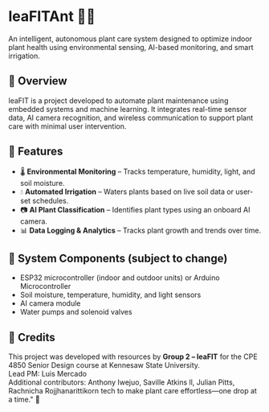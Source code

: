 # leaFITAnt 🌿🤖

An intelligent, autonomous plant care system designed to optimize indoor plant health using environmental sensing, AI-based monitoring, and smart irrigation.

## 🚀 Overview

leaFIT is a project developed to automate plant maintenance using embedded systems and machine learning. It integrates real-time sensor data, AI camera recognition, and wireless communication to support plant care with minimal user intervention.

## 🎯 Features

- 🌡️ **Environmental Monitoring** – Tracks temperature, humidity, light, and soil moisture.
- 💧 **Automated Irrigation** – Waters plants based on live soil data or user-set schedules.
- 📷 **AI Plant Classification** – Identifies plant types using an onboard AI camera.
- 📊 **Data Logging & Analytics** – Tracks plant growth and trends over time.

## 🔧 System Components (subject to change)

- ESP32 microcontroller (indoor and outdoor units) or Arduino Microcontroller
- Soil moisture, temperature, humidity, and light sensors
- AI camera module
- Water pumps and solenoid valves

## 🧠 Credits

This project was developed with resources by **Group 2 – leaFIT** for the CPE 4850 Senior Design course at Kennesaw State University.  
Lead PM: Luis Mercado  
Additional contributors: Anthony Iwejuo,  Saville Atkins ll, Julian Pitts, Rachnicha Rojjhanarittikorn
tech to make plant care effortless—one drop at a time." 🌱
